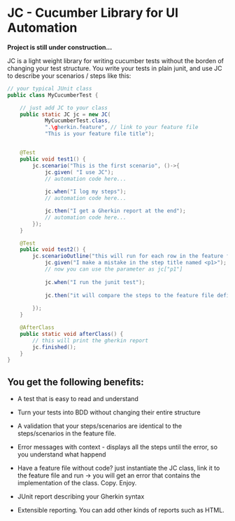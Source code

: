 # JC - Cucumber Library for UI Automation

**Project is still under construction...**

JC is a light weight library for writing cucumber tests without the borden of changing your test structure.
You write your tests in plain junit, and use JC to describe your scenarios / steps like this:

```java
// your typical JUnit class
public class MyCucumberTest {

    // just add JC to your class
    public static JC jc = new JC(
            MyCucumberTest.class, 
            ".\gherkin.feature", // link to your feature file 
            "This is your feature file title");


    @Test
    public void test1() {
        jc.scenario("This is the first scenario", ()->{
            jc.given( "I use JC");
            // automation code here...
            
            jc.when("I log my steps");
            // automation code here...

            jc.then("I get a Gherkin report at the end");
            // automation code here...
        });
    }

    @Test
    public void test2() {
        jc.scenarioOutline("this will run for each row in the feature file Examples", ()->{
            jc.given("I make a mistake in the step title named <p1>");
            // now you can use the parameter as jc["p1"]
            
            jc.when("I run the junit test");
            
            jc.then("it will compare the steps to the feature file defined above and tell you that <p1> is different");
            
        });
    }

    @AfterClass
    public static void afterClass() {
        // this will print the gherkin report
        jc.finished();
    }
}
```

## You get the following benefits:
- A test that is easy to read and understand

- Turn your tests into BDD without changing their entire structure

- A validation that your steps/scenarios are identical to the steps/scenarios in the feature file.

- Error messages with context - displays all the steps until the error, so you understand what happend

- Have a feature file without code? 
  just instantiate the JC class, link it to the feature file and run -> 
  you will get an error that contains the implementation of the class. Copy. Enjoy.
  
- JUnit report describing your Gherkin syntax

- Extensible reporting. You can add other kinds of reports such as HTML.



